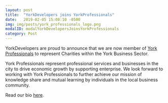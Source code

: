 ```yaml
---
layout: post
title:  "YorkDevelopers joins YorkProfessionals"
date:   2019-02-05 15:08:10 -0500
img: img/posts/york_professionals_logo.png
modalID: modalYorkDevelopersJoinsYorkProfessionals
category: Post
---
```

YorkDevelopers are proud to announce that we are now member of [York Professionals][yorkprofessionals-site] to represent Charities within the York Business Sector.  

York Professionals represent professional services and businesses in the city to drive economic growth by supporting enterprise.  We look forward to working with York Professionals to further achieve our mission of knowledge share and mutual learning by individuals in the local business community.

Read our bio [here][yorkdevelopers-yorkprofessionals-page].

[yorkprofessionals-site]: http://www.york-professionals.co.uk/
[yorkdevelopers-yorkprofessionals-page]: http://www.york-professionals.co.uk/business_directory/charity/yorkdevelopers/
